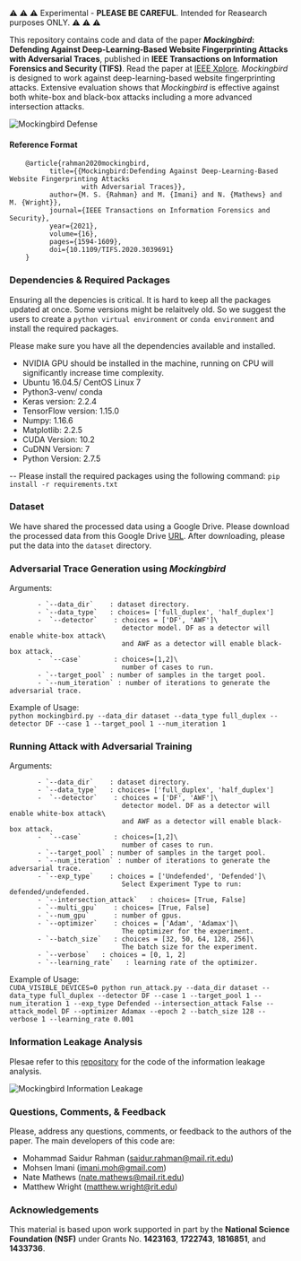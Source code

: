 

:warning: :warning: :warning: Experimental - **PLEASE BE CAREFUL**. Intended for Reasearch purposes ONLY. :warning: :warning: :warning:

This repository contains code and data of the paper ***Mockingbird*: Defending Against Deep-Learning-Based Website Fingerprinting Attacks with Adversarial Traces**, published in **IEEE Transactions on Information Forensics and Security (TIFS)**. Read the paper at [IEEE Xplore](https://ieeexplore.ieee.org/document/9265277). *Mockingbird* is designed to work against deep-learning-based website fingerprinting attacks. Extensive evaluation shows that *Mockingbird* is effective against both white-box and black-box attacks including a more advanced intersection attacks.

![Mockingbird Defense](./repo_images/mockingbird_arc.jpeg)


#### Reference Format
```
    @article{rahman2020mockingbird,
          title={{Mockingbird:Defending Against Deep-Learning-Based Website Fingerprinting Attacks
                  with Adversarial Traces}}, 
          author={M. S. {Rahman} and M. {Imani} and N. {Mathews} and M. {Wright}},
          journal={IEEE Transactions on Information Forensics and Security},      
          year={2021},
		  volume={16},
		  pages={1594-1609},
          doi={10.1109/TIFS.2020.3039691}
    }
```

### Dependencies & Required Packages
Ensuring all the depencies is critical. It is hard to keep all the packages updated at once. Some versions might be relaitvely old.
So we suggest the users to create a `python virtual environment` or `conda environment` and install the required packages.

Please make sure you have all the dependencies available and installed.

- NVIDIA GPU should be installed in the machine, running on CPU will significantly increase time complexity.
- Ubuntu 16.04.5/ CentOS Linux 7 
- Python3-venv/ conda
- Keras version: 2.2.4
- TensorFlow version: 1.15.0
- Numpy: 1.16.6
- Matplotlib: 2.2.5
- CUDA Version: 10.2 
- CuDNN Version: 7 
- Python Version: 2.7.5

-- Please install the required packages using the following command:
`pip install -r requirements.txt`

### Dataset
We have shared the processed data using a Google Drive. Please download the processed data from this Google Drive [URL](https://drive.google.com/drive/folders/10rdGknCtp6KF75DXRTvS-mle4wj9Q_vD?usp=sharing).
After downloading, please put the data into the `dataset` directory.


### Adversarial Trace Generation using *Mockingbird*
Arguments:

           - `--data_dir`    : dataset directory.
           - `--data_type`   : choices= ['full_duplex', 'half_duplex']
           -  `--detector`    : choices = ['DF', 'AWF']\
                                detector model. DF as a detector will enable white-box attack\
                                and AWF as a detector will enable black-box attack.
           -  `--case`        : choices=[1,2]\
                                number of cases to run.
           - `--target_pool` : number of samples in the target pool.
           - `--num_iteration` : number of iterations to generate the adversarial trace.
      
                
Example of Usage:\
    ```
    python mockingbird.py --data_dir dataset --data_type full_duplex --detector DF --case 1 --target_pool 1 --num_iteration 1
    ```

### Running Attack with Adversarial Training
Arguments:

           - `--data_dir`    : dataset directory.
           - `--data_type`   : choices= ['full_duplex', 'half_duplex']
           -  `--detector`    : choices = ['DF', 'AWF']\
                                detector model. DF as a detector will enable white-box attack\
                                and AWF as a detector will enable black-box attack.
           -  `--case`        : choices=[1,2]\
                                number of cases to run.
           - `--target_pool` : number of samples in the target pool.
           - `--num_iteration` : number of iterations to generate the adversarial trace.
           - `--exp_type`    : choices = ['Undefended', 'Defended']\
                                Select Experiment Type to run: defended/undefended.
           - `--intersection_attack`   : choices= [True, False]
           - `--multi_gpu`    : choices= [True, False]
           - `--num_gpu`      : number of gpus.
           - `--optimizer`    : choices = ['Adam', 'Adamax']\
                                The optimizer for the experiment.
           - `--batch_size`   : choices = [32, 50, 64, 128, 256]\
                                The batch size for the experiment.
           - `--verbose`   : choices = [0, 1, 2]
           - `--learning_rate`   : learning rate of the optimizer.
      

Example of Usage:\
    ```
     CUDA_VISIBLE_DEVICES=0 python run_attack.py --data_dir dataset --data_type full_duplex --detector DF --case 1 --target_pool 1 --num_iteration 1 --exp_type Defended --intersection_attack False --attack_model DF --optimizer Adamax --epoch 2 --batch_size 128 --verbose 1 --learning_rate 0.001
    ```


### Information Leakage Analysis
Plesae refer to this [repository](https://github.com/notem/reWeFDE) for the code of the information leakage analysis.

![Mockingbird Information Leakage](./repo_images/infoleak.png)


### Questions, Comments, & Feedback
Please, address any questions, comments, or feedback to the authors of the paper.
The main developers of this code are:
 
* Mohammad Saidur Rahman ([saidur.rahman@mail.rit.edu](mailto:saidur.rahman@mail.rit.edu)) 
* Mohsen Imani ([imani.moh@gmail.com](mailto:imani.moh@gmail.com))
* Nate Mathews ([nate.mathews@mail.rit.edu](mailto:nate.mathews@mail.rit.edu))
* Matthew Wright ([matthew.wright@rit.edu](mailto:matthew.wright@rit.edu))


### Acknowledgements
This material is based upon work supported in part by the **National Science Foundation (NSF)** under Grants No. **1423163**, **1722743**, **1816851**, and **1433736**.

